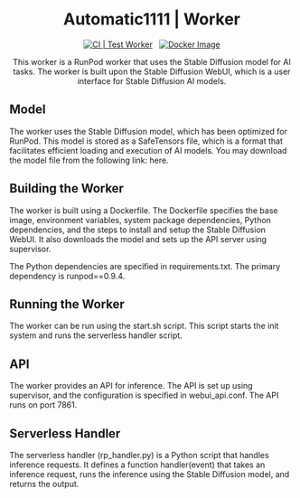 <div align="center">

<h1>Automatic1111 | Worker</h1>

[![CI | Test Worker](https://github.com/runpod-workers/worker-template/actions/workflows/CI-test_worker.yml/badge.svg)](https://github.com/runpod-workers/worker-template/actions/workflows/CI-test_worker.yml)
&nbsp;
[![Docker Image](https://github.com/runpod-workers/worker-template/actions/workflows/CD-docker_dev.yml/badge.svg)](https://github.com/runpod-workers/worker-template/actions/workflows/CD-docker_dev.yml)

This worker is a RunPod worker that uses the Stable Diffusion model for AI tasks. The worker is built upon the Stable Diffusion WebUI, which is a user interface for Stable Diffusion AI models.

</div>

## Model

The worker uses the Stable Diffusion model, which has been optimized for RunPod. This model is stored as a SafeTensors file, which is a format that facilitates efficient loading and execution of AI models. You may download the model file from the following link: here.

## Building the Worker

The worker is built using a Dockerfile. The Dockerfile specifies the base image, environment variables, system package dependencies, Python dependencies, and the steps to install and setup the Stable Diffusion WebUI. It also downloads the model and sets up the API server using supervisor.

The Python dependencies are specified in requirements.txt. The primary dependency is runpod==0.9.4.

## Running the Worker

The worker can be run using the start.sh script. This script starts the init system and runs the serverless handler script.

## API

The worker provides an API for inference. The API is set up using supervisor, and the configuration is specified in webui_api.conf. The API runs on port 7861.

## Serverless Handler

The serverless handler (rp_handler.py) is a Python script that handles inference requests. It defines a function handler(event) that takes an inference request, runs the inference using the Stable Diffusion model, and returns the output.
